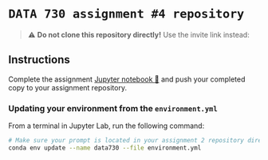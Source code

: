 # `DATA 730 assignment #4 repository`

> :warning: **Do not clone this repository directly!**
> Use the invite link instead: 
## Instructions

Complete the assignment [Jupyter notebook 📓](assignment4.ipynb) and push your completed copy to your assignment repository.

### Updating your environment from the `environment.yml`

From a terminal in Jupyter Lab, run the following command:

```bash
# Make sure your prompt is located in your assignment 2 repository directory
conda env update --name data730 --file environment.yml
```
